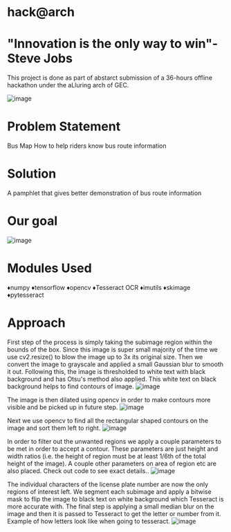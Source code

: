 # hack@arch

# "Innovation is the only way to win"- Steve Jobs
This project is done as part of abstarct submission of a 36-hours offline hackathon under the aLluring arch of GEC.

![image](https://user-images.githubusercontent.com/92539781/175336796-847088f7-1ba6-45c9-9b5a-8d123b9e7820.png)


# Problem Statement
Bus Map How to help riders know bus route information



# Solution
A pamphlet that gives better demonstration of bus route information



# Our goal
![image](https://user-images.githubusercontent.com/92539781/175337271-c1fb49a4-aaaf-47a7-89d7-23bcd7136a94.png)


# Modules Used
♦numpy
♦tensorflow
♦opencv
♦Tesseract OCR
♦imutils
♦skimage
♦pytesseract


# Approach
First step of the process is simply taking the subimage region within the bounds of the box. Since this image is super small majority of the time we use cv2.resize() to blow the image up to 3x its original size. Then we convert the image to grayscale and applied a small Gaussian blur to smooth it out. Following this, the image is thresholded to white text with black background and has Otsu's method also applied. This white text on black background helps to find contours of image.
![image](https://user-images.githubusercontent.com/92539781/175347998-abe38586-35b9-46fa-b179-fe0ac01e1bc7.png)

The image is then dilated using opencv in order to make contours more visible and be picked up in future step.
![image](https://user-images.githubusercontent.com/92539781/175348083-55a2c042-0543-4cec-95fe-fe19cef2b4f3.png)

Next we use opencv to find all the rectangular shaped contours on the image and sort them left to right.
![image](https://user-images.githubusercontent.com/92539781/174951625-36ea8084-8229-4bca-8ac9-09ba8a7a362e.png)

In order to filter out the unwanted regions we apply a couple parameters to be met in order to accept a contour. These parameters are just height and width ratios (i.e. the height of region must be at least 1/6th of the total height of the image). A couple other parameters on area of region etc are also placed. Check out code to see exact details..
![image](https://user-images.githubusercontent.com/92539781/174951593-c07e8357-82ee-4a23-a22a-46ddae695381.png)

The individual characters of the license plate number are now the only regions of interest left. We segment each subimage and apply a bitwise mask to flip the image to black text on white background which Tesseract is more accurate with. The final step is applying a small median blur on the image and then it is passed to Tesseract to get the letter or number from it. Example of how letters look like when going to tesseract.
![image](https://user-images.githubusercontent.com/92539781/174951554-206eb0d0-0e66-4cce-9cbc-379affaef56e.png)


